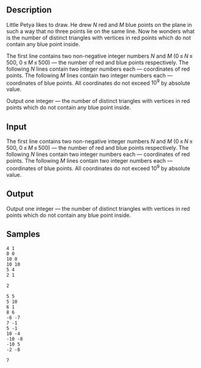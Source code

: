 ## Description

<div><p>Little Petya likes to draw. He drew <span class="tex-span"><i>N</i></span> red and <span class="tex-span"><i>M</i></span> blue points on the plane in such a way that no three points lie on the same line. Now he wonders what is the number of distinct triangles with vertices in red points which do not contain any blue point inside.</p></div><div class="input-specification"><p>The first line contains two non-negative integer numbers <span class="tex-span"><i>N</i></span> and <span class="tex-span"><i>M</i></span> (<span class="tex-span">0 ≤ <i>N</i> ≤ 500</span>, <span class="tex-span">0 ≤ <i>M</i> ≤ 500</span>) — the number of red and blue points respectively. The following <span class="tex-span"><i>N</i></span> lines contain two integer numbers each — coordinates of red points. The following <span class="tex-span"><i>M</i></span> lines contain two integer numbers each — coordinates of blue points. All coordinates do not exceed <span class="tex-span">10<sup class="upper-index">9</sup></span> by absolute value.</p></div><div class="output-specification"><p>Output one integer — the number of distinct triangles with vertices in red points which do not contain any blue point inside.</p></div>


## Input

<p>The first line contains two non-negative integer numbers <span class="tex-span"><i>N</i></span> and <span class="tex-span"><i>M</i></span> (<span class="tex-span">0 ≤ <i>N</i> ≤ 500</span>, <span class="tex-span">0 ≤ <i>M</i> ≤ 500</span>) — the number of red and blue points respectively. The following <span class="tex-span"><i>N</i></span> lines contain two integer numbers each — coordinates of red points. The following <span class="tex-span"><i>M</i></span> lines contain two integer numbers each — coordinates of blue points. All coordinates do not exceed <span class="tex-span">10<sup class="upper-index">9</sup></span> by absolute value.</p>


## Output

<p>Output one integer — the number of distinct triangles with vertices in red points which do not contain any blue point inside.</p>


## Samples

```input1
4 1
0 0
10 0
10 10
5 4
2 1

```

```output1
2

```






```input2
5 5
5 10
6 1
8 6
-6 -7
7 -1
5 -1
10 -4
-10 -8
-10 5
-2 -8

```

```output2
7

```



